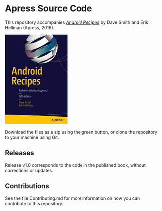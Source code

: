 # Apress Source Code

This repository accompanies [*Android Recipes*](http://www.apress.com/9781484222584) by Dave Smith and Erik Hellman (Apress, 2016).

![Cover image](9781484222584.jpg)

Download the files as a zip using the green button, or clone the repository to your machine using Git.

## Releases

Release v1.0 corresponds to the code in the published book, without corrections or updates.

## Contributions

See the file Contributing.md for more information on how you can contribute to this repository.
